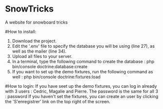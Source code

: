 # SnowTricks
A website for snowboard  tricks

#How to install:
1) Download the project.
2) Edit the '.env' file to specify the database you will be using (line 27), as well as the mailer (line 34).
3) Upload all files to your server.
4) In a terminal, type the following command to create the database : php bin/console doctrine:database:create
5) If you want to set up the demo fixtures, run the following command as well : php bin/console doctrine:fixtures:load

#How to login:
If you have seet up the demo fixtures, you can log in already with 3 users : Cedric, Magalie and Pierre. The password is the same for all 3 : password
If you haven't set the fixtures, you can create an user by clicking the 'S'enregistrer' link on the top right of the screen.